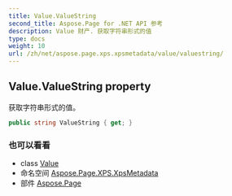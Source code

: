 ```yaml
---
title: Value.ValueString
second_title: Aspose.Page for .NET API 参考
description: Value 财产. 获取字符串形式的值
type: docs
weight: 10
url: /zh/net/aspose.page.xps.xpsmetadata/value/valuestring/
---
```

## Value.ValueString property

获取字符串形式的值。

```csharp
public string ValueString { get; }
```

### 也可以看看

* class [Value](../)
* 命名空间 [Aspose.Page.XPS.XpsMetadata](../../value/)
* 部件 [Aspose.Page](../../../)


